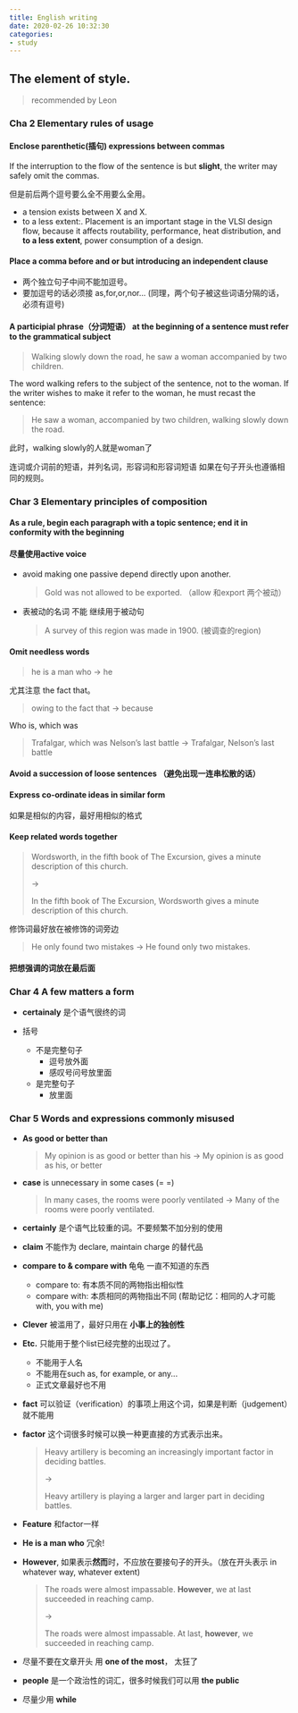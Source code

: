 ```yaml
---
title: English writing
date: 2020-02-26 10:32:30
categories:
- study
---
```


## The element of style. 

> recommended by Leon

### Cha 2 Elementary rules of usage

#### Enclose parenthetic(插句) expressions between commas

If the interruption to the flow of the sentence is but **slight**, the writer may safely omit the commas.

但是前后两个逗号要么全不用要么全用。

+ a tension exists between X and X.
+ to a less extent:. Placement is an important stage in the VLSI design flow, because it affects routability, performance, heat distribution, and **to a less extent**, power consumption of a design.

#### Place a comma before and or but introducing an independent clause

+ 两个独立句子中间不能加逗号。
+ 要加逗号的话必须接 as,for,or,nor... (同理，两个句子被这些词语分隔的话，必须有逗号)

#### A participial phrase（分词短语） at the beginning of a sentence must refer to the grammatical subject

> Walking slowly down the road, he saw a woman accompanied by two children.

The word walking refers to the subject of the sentence, not to the woman. If the writer wishes to make it refer to the woman, he must recast the sentence:

> He saw a woman, accompanied by two children, walking slowly down the road.

此时，walking slowly的人就是woman了

连词或介词前的短语，并列名词，形容词和形容词短语 如果在句子开头也遵循相同的规则。

### Char 3 Elementary principles of composition

#### As a rule, begin each paragraph with a topic sentence; end it in conformity with the beginning

#### 尽量使用active voice

+ avoid making one passive depend directly upon another.

  > Gold was not allowed to be exported. （allow 和export 两个被动）

+ 表被动的名词 不能 继续用于被动句

  > A survey of this region was made in 1900. (被调查的region)

#### Omit needless words

> he is a man who -> he

尤其注意 the fact that。

> owing to the fact that -> because

Who is, which was

> Trafalgar, which was Nelson’s last battle -> Trafalgar, Nelson’s last battle

#### Avoid a succession of loose sentences （避免出现一连串松散的话）

#### Express co-ordinate ideas in similar form 

如果是相似的内容，最好用相似的格式

#### Keep related words together

> Wordsworth, in the fifth book of The Excursion, gives a minute description of this church.
>
> ->
>
> In the fifth book of The Excursion, Wordsworth gives a minute description of this church.

修饰词最好放在被修饰的词旁边

> He only found two mistakes ->  He found only two mistakes.

#### 把想强调的词放在最后面

### Char 4 A few matters a form

+ **certainaly** 是个语气很终的词

+ 括号
  + 不是完整句子
    + 逗号放外面
    + 感叹号问号放里面
  + 是完整句子
    + 放里面

### Char 5 Words and expressions commonly misused

+ **As good or better than**

  > My opinion is as good or better than his -> My opinion is as good as his, or better

+ **case** is unnecessary in some cases (= =)

  > In many cases, the rooms were poorly ventilated -> Many of the rooms were poorly ventilated.

+ **certainly** 是个语气比较重的词。不要频繁不加分别的使用

+ **claim** 不能作为 declare, maintain charge 的替代品

+ **compare to & compare with** 龟龟 一直不知道的东西

  + compare to: 有本质不同的两物指出相似性
  + compare with: 本质相同的两物指出不同 (帮助记忆：相同的人才可能with, you with me)

+ **Clever** 被滥用了，最好只用在 **小事上的独创性**

+ **Etc.** 只能用于整个list已经完整的出现过了。

  + 不能用于人名
  + 不能用在such as, for example, or any...
  + 正式文章最好也不用

+ **fact** 可以验证（verification）的事项上用这个词，如果是判断（judgement）就不能用

+ **factor** 这个词很多时候可以换一种更直接的方式表示出来。

  > Heavy artillery is becoming an increasingly important factor in deciding battles.
  >
  > ->
  >
  > Heavy artillery is playing a larger and larger part in deciding battles.

+ **Feature** 和factor一样

+ **He is a man who** 冗余!

+ **However**, 如果表示**然而**时，不应放在要接句子的开头。（放在开头表示 in whatever way, whatever extent)

  > The roads were almost impassable. **However**, we at last succeeded in reaching camp.
  >
  > ->
  >
  > The roads were almost impassable. At last, **however**, we succeeded in reaching camp.

+ 尽量不要在文章开头 用 **one of the most**， 太狂了

+ **people** 是一个政治性的词汇，很多时候我们可以用 **the public**

+ 尽量少用 **while**